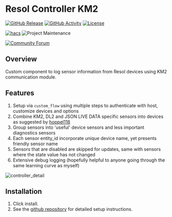 # Resol Controller KM2

[![GitHub Release][releases-shield]][releases]
[![GitHub Activity][commits-shield]][commits]
[![License][license-shield]][license]

[![hacs][hacsbadge]][hacs]
![Project Maintenance][maintenance-shield]

[![Community Forum][forum-shield]][forum]


## Overview

Custom component to log sensor information from Resol devices using KM2 communication module.

## Features

1. Setup via `custom_flow` using multiple steps to authenticate with host, customize devices and options
2. Combine KM2, DL2 and JSON LIVE DATA specific sensors into devices as suggested by [hoppel118](https://github.com/dm82m/hass-Deltasol-KM2/issues/24)
3. Group sensors into 'useful' device sensors and less important diagnostics sensors
4. Each sensor entity_id incorporate unique device name, yet presents friendly sensor name
5. Sensors that are disabled are skipped for updates, same with sensors where the state value has not changed
6. Extensive debug logging (hopefully helpful to anyone going through the same learning curve as myself)

![controller_detail](documentation/controller_detail.jpg)

## Installation

1. Click install.
2. See the [github repository](https://github.com/evercape/hass-resol-KM2/edit/main/README.md) for detailed setup instructions.



[releases-shield]: https://img.shields.io/github/release/evercape/hass-resol-KM2.svg?style=for-the-badge
[releases]: https://github.com/evercape/hass-resol-KM2/releases

[commits-shield]: https://img.shields.io/github/commit-activity/y/evercape/hass-resol-KM2?style=for-the-badge
[commits]: https://github.com/evercape/hass-resol-KM2/commits/master

[license-shield]: https://img.shields.io/github/license/evercape/hass-resol-KM2.svg?style=for-the-badge
[license]: https://github.com/evercape/hass-resol-KM2/blob/main/LICENSE

[hacs]: https://github.com/custom-components/hacs
[hacsbadge]: https://img.shields.io/badge/HACS-Custom-orange.svg?style=for-the-badge

[maintenance-shield]: https://img.shields.io/badge/maintainer-Martin%20%40evercape-blue.svg?style=for-the-badge

[buymecoffee]: https://www.buymeacoffee.com/evercape
[buymecoffeebadge]: https://img.shields.io/badge/buy%20me%20a%20coffee-donate-yellow.svg?style=for-the-badge

[forum-shield]: https://img.shields.io/badge/community-forum-brightgreen.svg?style=for-the-badge
[forum]: https://community.home-assistant.io/t/resol-km2-controller/

